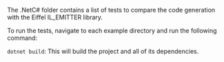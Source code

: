 
The .NetC# folder contains a list of tests to compare the code generation with the Eiffel IL_EMITTER library. 

To run the tests, navigate to each example directory and run the following command:

`dotnet build`: This will build the project and all of its dependencies.